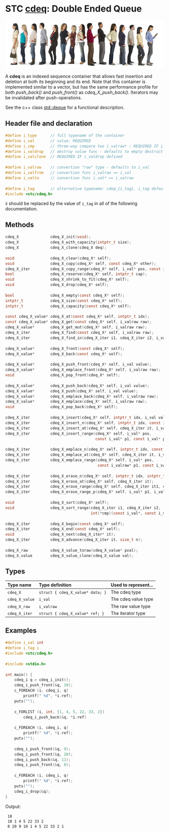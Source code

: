 # STC [cdeq](../include/stc/cdeq.h): Double Ended Queue
![Deque](pics/deque.jpg)

A **cdeq** is an indexed sequence container that allows fast insertion and deletion at both its beginning and its end. Note that this container is implemented similar to a vector, but has the same performance profile for both *push_back()* and *push_front()* as *cdeq_X_push_back()*. Iterators may be invalidated after push-operations.

See the c++ class [std::deque](https://en.cppreference.com/w/cpp/container/deque) for a functional description.

## Header file and declaration

```c
#define i_type      // full typename of the container
#define i_val       // value: REQUIRED
#define i_cmp       // three-way compare two i_valraw* : REQUIRED IF i_valraw is a non-integral type
#define i_valdrop   // destroy value func - defaults to empty destruct
#define i_valclone  // REQUIRED IF i_valdrop defined

#define i_valraw    // convertion "raw" type - defaults to i_val
#define i_valfrom   // convertion func i_valraw => i_val
#define i_valto     // convertion func i_val* => i_valraw

#define i_tag       // alternative typename: cdeq_{i_tag}. i_tag defaults to i_val
#include <stc/cdeq.h>
```
`X` should be replaced by the value of `i_tag` in all of the following documentation.

## Methods

```c
cdeq_X              cdeq_X_init(void);
cdeq_X              cdeq_X_with_capacity(intptr_t size);
cdeq_X              cdeq_X_clone(cdeq_X deq);

void                cdeq_X_clear(cdeq_X* self);
void                cdeq_X_copy(cdeq_X* self, const cdeq_X* other);
cdeq_X_iter         cdeq_X_copy_range(cdeq_X* self, i_val* pos, const i_val* p1, const i_val* p2);
bool                cdeq_X_reserve(cdeq_X* self, intptr_t cap);
void                cdeq_X_shrink_to_fit(cdeq_X* self);
void                cdeq_X_drop(cdeq_X* self);                                          // destructor

bool                cdeq_X_empty(const cdeq_X* self);
intptr_t            cdeq_X_size(const cdeq_X* self);
intptr_t            cdeq_X_capacity(const cdeq_X* self);

const cdeq_X_value* cdeq_X_at(const cdeq_X* self, intptr_t idx);
const cdeq_X_value* cdeq_X_get(const cdeq_X* self, i_valraw raw);                       // return NULL if not found
cdeq_X_value*       cdeq_X_get_mut(cdeq_X* self, i_valraw raw);                         // mutable get
cdeq_X_iter         cdeq_X_find(const cdeq_X* self, i_valraw raw);
cdeq_X_iter         cdeq_X_find_in(cdeq_X_iter i1, cdeq_X_iter i2, i_valraw raw);       // return cvec_X_end() if not found

cdeq_X_value*       cdeq_X_front(const cdeq_X* self);
cdeq_X_value*       cdeq_X_back(const cdeq_X* self);

cdeq_X_value*       cdeq_X_push_front(cdeq_X* self, i_val value);
cdeq_X_value*       cdeq_X_emplace_front(cdeq_X* self, i_valraw raw);
void                cdeq_X_pop_front(cdeq_X* self);

cdeq_X_value*       cdeq_X_push_back(cdeq_X* self, i_val value);
cdeq_X_value*       cdeq_X_push(cdeq_X* self, i_val value);                             // alias for push_back()
cdeq_X_value*       cdeq_X_emplace_back(cdeq_X* self, i_valraw raw);
cdeq_X_value*       cdeq_X_emplace(cdeq_X* self, i_valraw raw);                         // alias for emplace_back()
void                cdeq_X_pop_back(cdeq_X* self);

cdeq_X_iter         cdeq_X_insert(cdeq_X* self, intptr_t idx, i_val value);             // move value 
cdeq_X_iter         cdeq_X_insert_n(cdeq_X* self, intptr_t idx, const i_val[] arr, intptr_t n);  // move arr values
cdeq_X_iter         cdeq_X_insert_at(cdeq_X* self, cdeq_X_iter it, i_val value);        // move value 
cdeq_X_iter         cdeq_X_insert_range(cdeq_X* self, i_val* pos,
                                        const i_val* p1, const i_val* p2);

cdeq_X_iter         cdeq_X_emplace_n(cdeq_X* self, intptr_t idx, const i_valraw[] arr, intptr_t n);  // clone values
cdeq_X_iter         cdeq_X_emplace_at(cdeq_X* self, cdeq_X_iter it, i_valraw raw);
cdeq_X_iter         cdeq_X_emplace_range(cdeq_X* self, i_val* pos,
                                         const i_valraw* p1, const i_valraw* p2);

cdeq_X_iter         cdeq_X_erase_n(cdeq_X* self, intptr_t idx, intptr_t n);
cdeq_X_iter         cdeq_X_erase_at(cdeq_X* self, cdeq_X_iter it);
cdeq_X_iter         cdeq_X_erase_range(cdeq_X* self, cdeq_X_iter it1, cdeq_X_iter it2);
cdeq_X_iter         cdeq_X_erase_range_p(cdeq_X* self, i_val* p1, i_val* p2);

void                cdeq_X_sort(cdeq_X* self);
void                cdeq_X_sort_range(cdeq_X_iter i1, cdeq_X_iter i2,
                                      int(*cmp)(const i_val*, const i_val*));

cdeq_X_iter         cdeq_X_begin(const cdeq_X* self);
cdeq_X_iter         cdeq_X_end(const cdeq_X* self);
void                cdeq_X_next(cdeq_X_iter* it);
cdeq_X_iter         cdeq_X_advance(cdeq_X_iter it, size_t n);

cdeq_X_raw          cdeq_X_value_toraw(cdeq_X_value* pval);
cdeq_X_value        cdeq_X_value_clone(cdeq_X_value val);
```

## Types

| Type name          | Type definition                     | Used to represent...   |
|:-------------------|:------------------------------------|:-----------------------|
| `cdeq_X`           | `struct { cdeq_X_value* data; }`  | The cdeq type          |
| `cdeq_X_value`     | `i_val`                             | The cdeq value type    |
| `cdeq_X_raw`       | `i_valraw`                          | The raw value type     |
| `cdeq_X_iter`      | `struct { cdeq_X_value* ref; }`   | The iterator type      |

## Examples
```c
#define i_val int
#define i_tag i
#include <stc/cdeq.h>

#include <stdio.h>

int main() {
    cdeq_i q = cdeq_i_init();
    cdeq_i_push_front(&q, 10);
    c_FOREACH (i, cdeq_i, q)
        printf(" %d", *i.ref);
    puts("");

    c_FORLIST (i, int, {1, 4, 5, 22, 33, 2})
        cdeq_i_push_back(&q, *i.ref)

    c_FOREACH (i, cdeq_i, q)
        printf(" %d", *i.ref);
    puts("");

    cdeq_i_push_front(&q, 9);
    cdeq_i_push_front(&q, 20);
    cdeq_i_push_back(&q, 11);
    cdeq_i_push_front(&q, 8);

    c_FOREACH (i, cdeq_i, q)
        printf(" %d", *i.ref);
    puts("");
    cdeq_i_drop(&q);
}
```
Output:
```
 10
 10 1 4 5 22 33 2
 8 20 9 10 1 4 5 22 33 2 1
```
